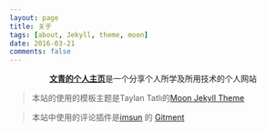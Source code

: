 ```yaml
---
layout: page
title: 关于
tags: [about, Jekyll, theme, moon]
date: 2016-03-21
comments: false
---
```

    
<center><a href="/"><b>文青的个人主页</b></a>是一个分享个人所学及所用技术的个人网站</center>


> 本站的使用的模板主题是Taylan Tatlı的[Moon Jekyll Theme](https://taylantatli.github.io/moon-jekyll-theme/)

> 本站中使用的评论插件是[imsun](https://imsun.net/) 的 [Gitment](https://github.com/imsun/gitment)



